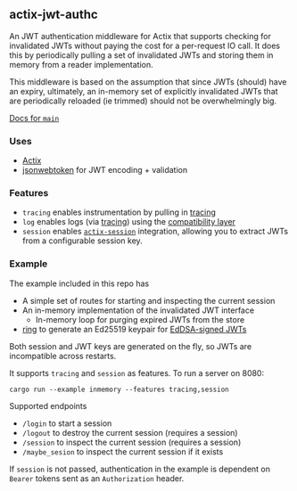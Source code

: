 ## actix-jwt-authc

An JWT authentication middleware for Actix that supports checking for invalidated JWTs without paying the cost for a per-request
IO call. It does this by periodically pulling a set of invalidated JWTs and storing them in memory from a reader implementation. 

This middleware is based on the assumption that since JWTs (should) have an expiry, ultimately, an in-memory set of 
explicitly invalidated JWTs that are periodically reloaded (ie trimmed) should not be overwhelmingly big.

[Docs for `main`](https://beachape.com/actix-jwt-authc/actix_jwt_authc)

### Uses
- [Actix](https://actix.rs)
- [jsonwebtoken](https://github.com/Keats/jsonwebtoken) for JWT encoding + validation

### Features

- `tracing` enables instrumentation by pulling in [tracing](https://github.com/tokio-rs/tracing)
- `log` enables logs (via [tracing](https://github.com/tokio-rs/tracing)) using the [compatibility layer](https://docs.rs/tracing-log/latest/tracing_log/#convert-tracing-events-to-logs)
- `session` enables [`actix-session`](https://crates.io/crates/actix-session) integration, allowing you to extract
  JWTs from a configurable session key.

### Example

The example included in this repo has

- A simple set of routes for starting and inspecting the current session
- An in-memory implementation of the invalidated JWT interface
  - In-memory loop for purging expired JWTs from the store
- [ring](https://github.com/briansmith/ring) to generate an Ed25519 keypair for [EdDSA-signed JWTs](https://www.scottbrady91.com/jose/jwts-which-signing-algorithm-should-i-use)

Both session and JWT keys are generated on the fly, so JWTs are incompatible across restarts.

It supports `tracing` and `session` as features. To run a server on 8080:

```shell
cargo run --example inmemory --features tracing,session
```

Supported endpoints

- `/login` to start a session
- `/logout` to destroy the current session (requires a session)
- `/session` to inspect the current session (requires a session)
- `/maybe_sesion` to inspect the current session if it exists

If `session` is not passed, authentication in the example is dependent on `Bearer` tokens sent as an `Authorization` header.

